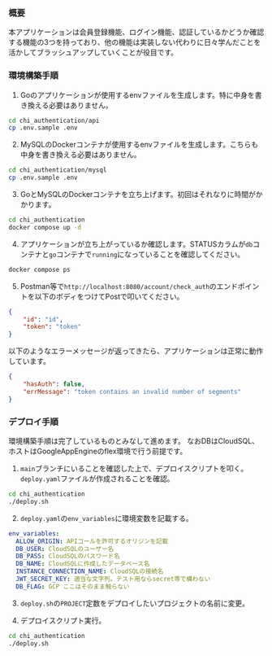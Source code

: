 ### 概要

本アプリケーションは会員登録機能、ログイン機能、認証しているかどうか確認する機能の3つを持っており、他の機能は実装しない代わりに日々学んだことを活かしてブラッシュアップしていくことが役目です。

### 環境構築手順

1. Goのアプリケーションが使用するenvファイルを生成します。特に中身を書き換える必要はありません。

```bash
cd chi_authentication/api
cp .env.sample .env
```

2. MySQLのDockerコンテナが使用するenvファイルを生成します。こちらも中身を書き換える必要はありません。

```bash
cd chi_authentication/mysql
cp .env.sample .env
```

3. GoとMySQLのDockerコンテナを立ち上げます。初回はそれなりに時間がかかります。

```bash
cd chi_authentication
docker compose up -d
```

4. アプリケーションが立ち上がっているか確認します。STATUSカラムが`db`コンテナと`go`コンテナで`running`になっていることを確認してください。

```bash
docker compose ps
```

5. Postman等で`http://localhost:8080/account/check_auth`のエンドポイントを以下のボディをつけてPostで叩いてください。
```json
{
    "id": "id",
    "token": "token"
}
```

以下のようなエラーメッセージが返ってきたら、アプリケーションは正常に動作しています。
```json
{
    "hasAuth": false,
    "errMessage": "token contains an invalid number of segments"
}
```

### デプロイ手順
環境構築手順は完了しているものとみなして進めます。
なおDBはCloudSQL、ホストはGoogleAppEngineのflex環境で行う前提です。

1. `main`ブランチにいることを確認した上で、デプロイスクリプトを叩く。`deploy.yaml`ファイルが作成されることを確認。

```bash
cd chi_authentication
./deploy.sh
```
2. `deploy.yaml`の`env_variables`に環境変数を記載する。

```yaml
env_variables:
  ALLOW_ORIGIN: APIコールを許可するオリジンを記載
  DB_USER: CloudSQLのユーザー名
  DB_PASS: CloudSQLのパスワード名
  DB_NAME: CloudSQLに作成したデータベース名
  INSTANCE_CONNECTION_NAME: CloudSQLの接続名
  JWT_SECRET_KEY: 適当な文字列。テスト用ならsecret等で構わない
  DB_FLAG: GCP ここはそのまま触らない
```

3. `deploy.sh`の`PROJECT`定数をデプロイしたいプロジェクトの名前に変更。

4. デプロイスクリプト実行。

```bash
cd chi_authentication
./deploy.sh
```